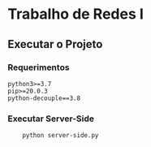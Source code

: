 # Trabalho de Redes I

## Executar o Projeto

### Requerimentos
 ```
 python3>=3.7
 pip>=20.0.3
 python-decouple==3.8
 ```

### Executar Server-Side

```
    python server-side.py
```